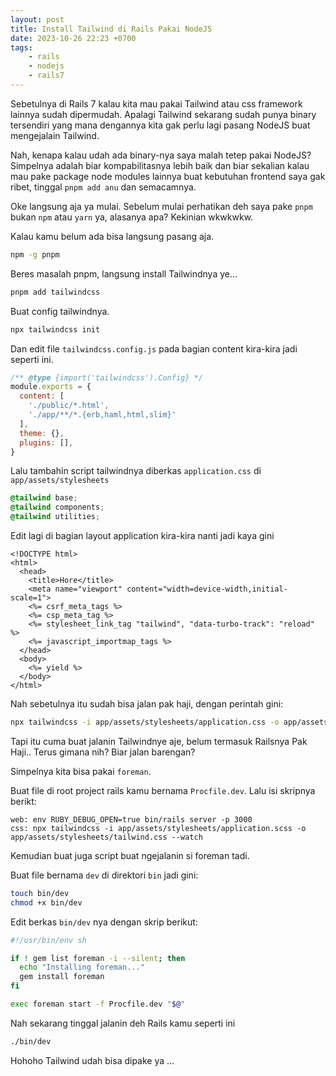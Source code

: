 ```yaml
---
layout: post
title: Install Tailwind di Rails Pakai NodeJS
date: 2023-10-26 22:23 +0700
tags:
    - rails
    - nodejs
    - rails7
---
```


Sebetulnya di Rails 7 kalau kita mau pakai Tailwind atau css framework lainnya sudah dipermudah. Apalagi Tailwind sekarang sudah punya binary tersendiri yang mana dengannya kita gak perlu lagi pasang NodeJS buat mengejalain Tailwind.

Nah, kenapa kalau udah ada binary-nya saya malah tetep pakai NodeJS? Simpelnya adalah biar kompabilitasnya lebih baik dan biar sekalian kalau mau pake package node modules lainnya buat kebutuhan frontend saya gak ribet, tinggal `pnpm add anu` dan semacamnya.

Oke langsung aja ya mulai. Sebelum mulai perhatikan deh saya pake `pnpm` bukan `npm` atau `yarn` ya, alasanya apa? Kekinian wkwkwkw.

Kalau kamu belum ada bisa langsung pasang aja.

```bash
npm -g pnpm
```

Beres masalah pnpm, langsung install Tailwindnya ye...

```bash
pnpm add tailwindcss
```

Buat config tailwindnya.

```bash
npx tailwindcss init
```

Dan edit file `tailwindcss.config.js` pada bagian content kira-kira jadi seperti ini.

```js
/** @type {import('tailwindcss').Config} */
module.exports = {
  content: [
    './public/*.html',
    './app/**/*.{erb,haml,html,slim}'
  ],
  theme: {},
  plugins: [],
}
```

Lalu tambahin script tailwindnya diberkas `application.css` di `app/assets/stylesheets`

```css
@tailwind base;
@tailwind components;
@tailwind utilities;
```

Edit lagi di bagian layout application kira-kira nanti jadi kaya gini

```erb
<!DOCTYPE html>
<html>
  <head>
    <title>Hore</title>
    <meta name="viewport" content="width=device-width,initial-scale=1">
    <%= csrf_meta_tags %>
    <%= csp_meta_tag %>
    <%= stylesheet_link_tag "tailwind", "data-turbo-track": "reload" %>
    <%= javascript_importmap_tags %>
  </head>
  <body>
    <%= yield %>
  </body>
</html>
```

Nah sebetulnya itu sudah bisa jalan pak haji, dengan perintah gini:

```bash
npx tailwindcss -i app/assets/stylesheets/application.css -o app/assets/stylesheets/tailwind.css --watch
```

Tapi itu cuma buat jalanin Tailwindnye aje, belum termasuk Railsnya Pak Haji.. Terus gimana nih? Biar jalan barengan?

Simpelnya kita bisa pakai `foreman`.

Buat file di root project rails kamu bernama `Procfile.dev`. Lalu isi skripnya berikt:

```
web: env RUBY_DEBUG_OPEN=true bin/rails server -p 3000
css: npx tailwindcss -i app/assets/stylesheets/application.scss -o app/assets/stylesheets/tailwind.css --watch
```

Kemudian buat juga script buat ngejalanin si foreman tadi.

Buat file bernama `dev` di direktori `bin` jadi gini:

```bash
touch bin/dev
chmod +x bin/dev
```

Edit berkas `bin/dev` nya dengan skrip berikut:

```bash
#!/usr/bin/env sh

if ! gem list foreman -i --silent; then
  echo "Installing foreman..."
  gem install foreman
fi

exec foreman start -f Procfile.dev "$@"
```

Nah sekarang tinggal jalanin deh Rails kamu seperti ini

```bash
./bin/dev
```

Hohoho Tailwind udah bisa dipake ya ...